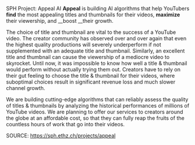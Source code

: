 SPH Project: Appeal AI
__Appeal__ is building AI algorithms that help YouTubers __find__ the most appealing titles and thumbnails for their videos, __maximize__ their viewership, and __boost __their growth.

 The choice of title and thumbnail are vital to the success of a YouTube video. The creator community has observed over and over again that even the highest quality productions will severely underperform if not supplemented with an adequate title and thumbnail. Similarly, an excellent title and thumbnail can cause the viewership of a mediocre video to skyrocket. Until now, it was impossible to know how well a title &amp; thumbnail would perform without actually trying them out. Creators have to rely on their gut feeling to choose the title &amp; thumbnail for their videos, where suboptimal choices result in significant revenue loss and much slower channel growth. 

We are building cutting-edge algorithms that can reliably assess the quality of titles &amp; thumbnails by analyzing the historical performances of millions of YouTube videos. We are planning to offer our services to creators around the globe at an affordable cost, so that they can fully reap the fruits of the countless hours of work that go into their videos.


SOURCE: https://sph.ethz.ch/projects/appeal